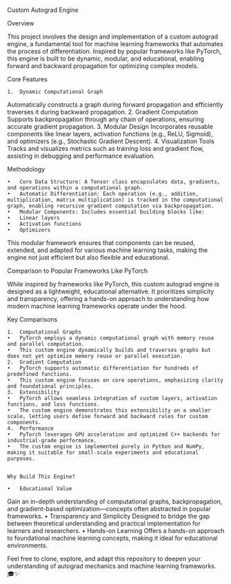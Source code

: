 Custom Autograd Engine

Overview

This project involves the design and implementation of a custom autograd engine, a fundamental tool for machine learning frameworks that automates the process of differentiation. Inspired by popular frameworks like PyTorch, this engine is built to be dynamic, modular, and educational, enabling forward and backward propagation for optimizing complex models.

Core Features

	1.	Dynamic Computational Graph
Automatically constructs a graph during forward propagation and efficiently traverses it during backward propagation.
	2.	Gradient Computation
Supports backpropagation through any chain of operations, ensuring accurate gradient propagation.
	3.	Modular Design
Incorporates reusable components like linear layers, activation functions (e.g., ReLU, Sigmoid), and optimizers (e.g., Stochastic Gradient Descent).
	4.	Visualization Tools
Tracks and visualizes metrics such as training loss and gradient flow, assisting in debugging and performance evaluation.


Methodology

	•	Core Data Structure: A Tensor class encapsulates data, gradients, and operations within a computational graph.
	•	Automatic Differentiation: Each operation (e.g., addition, multiplication, matrix multiplication) is tracked in the computational graph, enabling recursive gradient computation via backpropagation.
	•	Modular Components: Includes essential building blocks like:
	•	Linear layers
	•	Activation functions
	•	Optimizers

This modular framework ensures that components can be reused, extended, and adapted for various machine learning tasks, making the engine not just efficient but also flexible and educational.

Comparison to Popular Frameworks Like PyTorch

While inspired by frameworks like PyTorch, this custom autograd engine is designed as a lightweight, educational alternative. It prioritizes simplicity and transparency, offering a hands-on approach to understanding how modern machine learning frameworks operate under the hood.

Key Comparisons

	1.	Computational Graphs
	•	PyTorch employs a dynamic computational graph with memory reuse and parallel computation.
	•	This custom engine dynamically builds and traverses graphs but does not yet optimize memory reuse or parallel execution.
	2.	Gradient Computation
	•	PyTorch supports automatic differentiation for hundreds of predefined functions.
	•	This custom engine focuses on core operations, emphasizing clarity and foundational principles.
	3.	Extensibility
	•	PyTorch allows seamless integration of custom layers, activation functions, and loss functions.
	•	The custom engine demonstrates this extensibility on a smaller scale, letting users define forward and backward rules for custom components.
	4.	Performance
	•	PyTorch leverages GPU acceleration and optimized C++ backends for industrial-grade performance.
	•	The custom engine is implemented purely in Python and NumPy, making it suitable for small-scale experiments and educational purposes.


    Why Build This Engine?

	•	Educational Value
Gain an in-depth understanding of computational graphs, backpropagation, and gradient-based optimization—concepts often abstracted in popular frameworks.
	•	Transparency and Simplicity
Designed to bridge the gap between theoretical understanding and practical implementation for learners and researchers.
	•	Hands-on Learning
Offers a hands-on approach to foundational machine learning concepts, making it ideal for educational environments.

Feel free to clone, explore, and adapt this repository to deepen your understanding of autograd mechanics and machine learning frameworks. 🎓✨